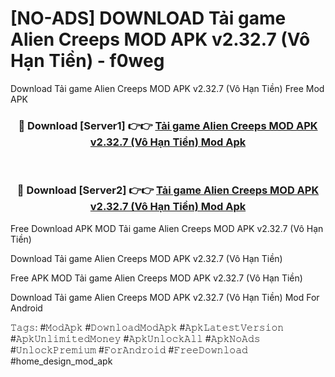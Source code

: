 # [NO-ADS] DOWNLOAD Tải game Alien Creeps MOD APK v2.32.7 (Vô Hạn Tiền) - f0weg
Download Tải game Alien Creeps MOD APK v2.32.7 (Vô Hạn Tiền) Free Mod APK

<div align="center">
<h3>🔴 Download [Server1] 👉👉 <a href="https://apk-comot.site?title=Tải_game_Alien_Creeps_MOD_APK_v2.32.7_(Vô_Hạn_Tiền)">Tải game Alien Creeps MOD APK v2.32.7 (Vô Hạn Tiền) Mod Apk</a></h3><br>

<h3>🔴 Download [Server2] 👉👉 <a href="https://apk-comot.site?title=Tải_game_Alien_Creeps_MOD_APK_v2.32.7_(Vô_Hạn_Tiền)">Tải game Alien Creeps MOD APK v2.32.7 (Vô Hạn Tiền) Mod Apk</a></h3>
</div>


Free Download APK MOD Tải game Alien Creeps MOD APK v2.32.7 (Vô Hạn Tiền)

Download Tải game Alien Creeps MOD APK v2.32.7 (Vô Hạn Tiền) 

Free APK MOD Tải game Alien Creeps MOD APK v2.32.7 (Vô Hạn Tiền) 

Download Tải game Alien Creeps MOD APK v2.32.7 (Vô Hạn Tiền) Mod For Android

𝚃𝚊𝚐𝚜: #𝙼𝚘𝚍𝙰𝚙𝚔 #𝙳𝚘𝚠𝚗𝚕𝚘𝚊𝚍𝙼𝚘𝚍𝙰𝚙𝚔 #𝙰𝚙𝚔𝙻𝚊𝚝𝚎𝚜𝚝𝚅𝚎𝚛𝚜𝚒𝚘𝚗 #𝙰𝚙𝚔𝚄𝚗𝚕𝚒𝚖𝚒𝚝𝚎𝚍𝙼𝚘𝚗𝚎𝚢 #𝙰𝚙𝚔𝚄𝚗𝚕𝚘𝚌𝚔𝙰𝚕𝚕 #𝙰𝚙𝚔𝙽𝚘𝙰𝚍𝚜 #𝚄𝚗𝚕𝚘𝚌𝚔𝙿𝚛𝚎𝚖𝚒𝚞𝚖 #𝙵𝚘𝚛𝙰𝚗𝚍𝚛𝚘𝚒𝚍 #𝙵𝚛𝚎𝚎𝙳𝚘𝚠𝚗𝚕𝚘𝚊𝚍 #home_design_mod_apk